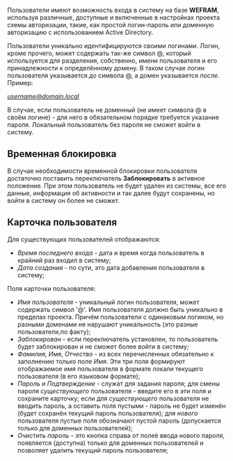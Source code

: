 Пользователи имеют возможность входа в систему на базе **WEFRAM**, используя различные,
доступные и включенные в настройках проекта схемы авторизации, такие, как простой
логин-пароль или доменную авторизацию с использованием Active Directory.

Пользователи уникально идентифицируются своими логинами. Логин, кроме прочего,
может содержать так-же символ @, который используется для разделения, собственно,
имени пользователя и его принадлежности к определённому домену. В таком случае
логин пользователя указывается *до* символа @, а домен указывается *после*. Пример:

*username@domain.local*

В случае, если пользователь не доменный (не имеет символа @ в своём логине) - для
него в обязательном порядке требуется указание пароля. Локальный пользователь без
пароля не сможет войти в систему.


Временная блокировка
--------------------

В случае необходимости временной блокировки пользователя достаточно поставить
переключатель **Заблокировать** в активное положение. При этом пользователь не
будет удален из системы, все его данные, информация об активности и так далее
будут сохранены, но войти в систему он более не сможет.


Карточка пользователя
---------------------

Для существующих пользователей отображаются:

* *Время последнего входа* - дата и время когда пользователь в крайний раз входил в систему;
* *Дата создания* - по сути, это дата добавления пользователя в систему;

Поля карточки пользователя:
* *Имя пользователя* - уникальный логин пользователя, может содержать символ '@'. 
Имя пользователя должно быть уникально в пределах проекта. Причём пользователи с
одинаковым логином, но разными доменами не нарушают уникальность (это разные
пользователи,по факту);
* *Заблокирован* - если переключатель установлен, то пользователь будет заблокирован и
не сможет более войти в систему;
* *Фамилия*, *Имя*, *Отчество* - из всех перечисленных обязательно к заполнению только
поле *Имя*. Эти три поля формируют отображаемое имя пользователя в формате локали
текущего пользователя (в его языковом формате);
* *Пароль* и *Подтверждение* - служат для задания пароля; для смены пароля *существующего*
пользователя - введите его в эти поля и сохраните карточку; если для *существующего*
пользователя не вводить пароль, а оставить поля пустыми - пароль не будет изменён (будет
сохранён текущий пароль пользователя); для *нового* пользователя пустые поля обозначают
пустой пароль (допускается только для доменных пользователей);
* *Очистить пароль* - это кнопка справа от полеё ввода нового пароля, появляется (доступна)
только для доменных пользователей и позволяет удалить текущий пароль пользователя;
